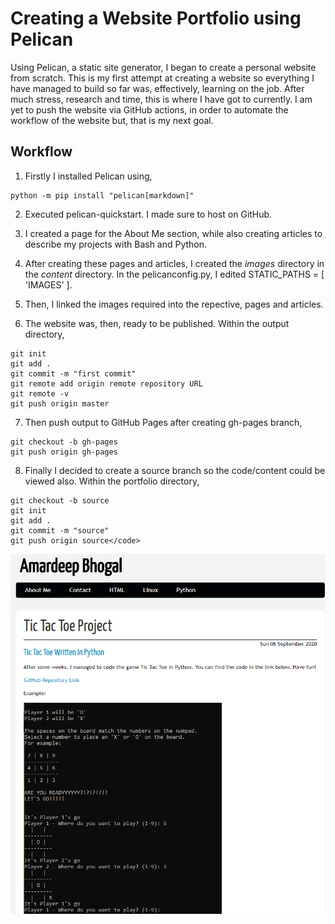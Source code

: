 # Creating a Website Portfolio using Pelican

Using Pelican, a static site generator, I began to create a personal website from scratch. This is my first attempt at creating a website so everything I have managed to build so far was, effectively, learning on the job. After much stress, research and time, this is where I have got to currently. I am yet to push the website via GitHub actions, in order to automate the workflow of the website but, that is my next goal.

## Workflow
1. Firstly I installed Pelican using,
```
python -m pip install "pelican[markdown]" 
```

2. Executed pelican-quickstart. I made sure to host on GitHub.

3. I created a page for the About Me section, while also creating articles to describe my projects with Bash and Python.

4. After creating these pages and articles, I created the *images* directory in the *content* directory. In the pelicanconfig.py, I edited STATIC_PATHS = [ 'IMAGES' ].

5. Then, I linked the images required into the repective, pages and articles.

6. The website was, then, ready to be published. Within the output directory,

```
git init
git add .
git commit -m "first commit"
git remote add origin remote repository URL
git remote -v
git push origin master  
```

7. Then push output to GitHub Pages after creating gh-pages branch,
```
git checkout -b gh-pages
git push origin gh-pages
```

8. Finally I decided to create a source branch so the code/content could be viewed also. Within the portfolio directory,
```
git checkout -b source
git init
git add .
git commit -m "source"
git push origin source</code>
```
![screenshot](screenshot.png)
